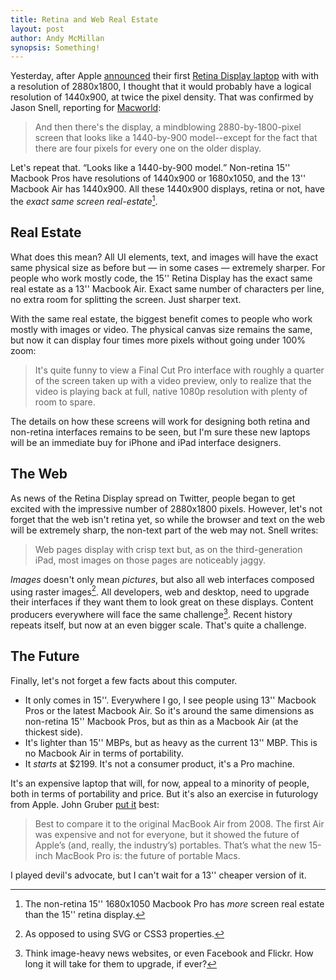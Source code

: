```yaml
---
title: Retina and Web Real Estate
layout: post
author: Andy McMillan
synopsis: Something!
---
```


Yesterday, after Apple [announced][keynote] their first [Retina Display laptop][laptop] with with a resolution of 2880x1800, I thought that it would probably have a logical resolution of 1440x900, at twice the pixel density. That was confirmed by Jason Snell, reporting for [Macworld][macworld]:

> And then there's the display, a mindblowing 2880-by-1800-pixel screen that looks like a 1440-by-900 model--except for the fact that there are four pixels for every one on the older display.

Let's repeat that. <q>Looks like a 1440-by-900 model.</q> Non-retina 15'' Macbook Pros have resolutions of 1440x900 or 1680x1050, and the 13'' Macbook Air has 1440x900. All these 1440x900 displays, retina or not, have the *exact same screen real-estate*[^fn-higher]. 

## Real Estate

What does this mean? All UI elements, text, and images will have the exact same physical size as before but — in some cases — extremely sharper. For people who work mostly code, the 15'' Retina Display has the exact same real estate as a 13'' Macbook Air. Exact same number of characters per line, no extra room for splitting the screen. Just sharper text.

With the same real estate, the biggest benefit comes to people who work mostly with images or video. The physical canvas size remains the same, but now it can display four times more pixels without going under 100% zoom:

> It's quite funny to view a Final Cut Pro interface with roughly a quarter of the screen taken up with a video preview, only to realize that the video is playing back at full, native 1080p resolution with plenty of room to spare.

The details on how these screens will work for designing both retina and non-retina interfaces remains to be seen, but I'm sure these new laptops will be an immediate buy for iPhone and iPad interface designers.

## The Web

As news of the Retina Display spread on Twitter, people began to get excited with the impressive number of 2880x1800 pixels. However, let's not forget that the web isn't retina yet, so while the browser and text on the web will be extremely sharp, the non-text part of the web may not. Snell writes:

> Web pages display with crisp text but, as on the third-generation iPad, most images on those pages are noticeably jaggy.

*Images* doesn't only mean *pictures*, but also all web interfaces composed using raster images[^fn-images]. All developers, web and desktop, need to upgrade their interfaces if they want them to look great on these displays. Content producers everywhere will face the same challenge[^fn-challenge]. Recent history repeats itself, but now at an even bigger scale. That's quite a challenge.

## The Future

Finally, let's not forget a few facts about this computer.

* It only comes in 15''. Everywhere I go, I see people using 13'' Macbook Pros or the latest Macbook Air. So it's around the same dimensions as non-retina 15'' Macbook Pros, but as thin as a Macbook Air (at the thickest side).
* It's lighter than 15'' MBPs, but as heavy as the current 13'' MBP. This is no Macbook Air in terms of portability.
* It *starts* at $2199. It's not a consumer product, it's a Pro machine.

It's an expensive laptop that will, for now, appeal to a minority of people, both in terms of portability and price. But it's also an exercise in futurology from Apple. John Gruber [put it][gruber] best:

> Best to compare it to the original MacBook Air from 2008. The first Air was expensive and not for everyone, but it showed the future of Apple’s (and, really, the industry’s) portables. That’s what the new 15-inch MacBook Pro is: the future of portable Macs.

I played devil's advocate, but I can't wait for a 13'' cheaper version of it.

[^fn-higher]: The non-retina 15'' 1680x1050 Macbook Pro has *more* screen real estate than the 15'' retina display.

[^fn-images]: As opposed to using SVG or CSS3 properties.

[^fn-challenge]: Think image-heavy news websites, or even Facebook and Flickr. How long it will take for them to upgrade, if ever?

[keynote]: http://www.apple.com/apple-events/june-2012/
[laptop]: http://www.apple.com/macbook-pro/
[macworld]: http://www.macworld.com/article/1167229/hands_on_with_the_retina_macbook_pro.html
[gruber]: http://daringfireball.net/2012/06/three_takeaways_wwdc